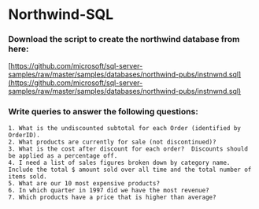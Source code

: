 # Northwind-SQL
### Download the script to create the northwind database from here:
[https://github.com/microsoft/sql-server-samples/raw/master/samples/databases/northwind-pubs/instnwnd.sql](https://github.com/microsoft/sql-server-samples/raw/master/samples/databases/northwind-pubs/instnwnd.sql)

### Write queries to answer the following questions: 
    1. What is the undiscounted subtotal for each Order (identified by OrderID).
    2. What products are currently for sale (not discontinued)?
    3. What is the cost after discount for each order?  Discounts should be applied as a percentage off.
    4. I need a list of sales figures broken down by category name.  Include the total $ amount sold over all time and the total number of items sold.
    5. What are our 10 most expensive products?
    6. In which quarter in 1997 did we have the most revenue?
    7. Which products have a price that is higher than average?
